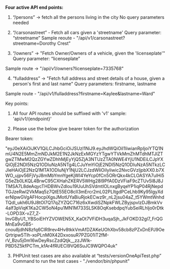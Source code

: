 <b> Four active API end points: </b>

1. “/persons” -> fetch all the persons living in the city
No query parameters needed

2. “/carsonastreet” - Fetch all cars given a 'streetname'
Query parameter: “streetname”
Sample reoute - "/api/v1/carsonastreet?streetname=Dorothy Crest"

3. “/owners” -> "Fetch Owner/Owners of a vehicle, given the 'licenseplate'"
Query parameter: “licenseplate”

Sample route -> "/api/v1/owners?licenseplate=7335768"

4. ”fulladdress” -> "Fetch full address and street details of a house,
                     given a person's first and last name"
Query parameters: firstname, lastname

Sample route - "/api/v1/fulladdress?firstname=Kaylee&lastname=Ward"

Key points:

1. All four API routes should be suffixed with 'v1'
    sample: 'api/v1/{endpoint}'

2. Please use the below give bearer token for the authorization

Bearer token:

"eyJ0eXAiOiJKV1QiLCJhbGciOiJSUzI1NiJ9.eyJhdWQiOiI1IiwianRpIjoiYTQ1NmU4N2E5MmZmNDJkM2E1N2JkNzExMGYzYTgwYTVkMmZhMTdhMTJlZTgwZTMwM2QzZGYwZDhhMjEyYjQ5ZjA3NTUzZTA0NWE4YjU1NDEiLCJpYXQiOjE2NDI5NzQ1ODIuNzA5NTg4LCJuYmYiOjE2NDI5NzQ1ODIuNzA5NTkzLCJleHAiOjE2NzQ1MTA1ODIuNjY1NjU2LCJzdWIiOiIyIiwic2NvcGVzIjpbXX0.b7XWO_ujpv56FjVyJ8mMbYmnYgeKjWI4YeYcp0fCn5ORrQkx4kCLOASYA7ulHi5G5eZb0LKQL4BrwC95CXHahZKERV5WHg28l9PfA0DzVFiaF9cZTUv5l8J8JTMSA7L8deAqycTHDBWvZdlou19UuUhSVdmtIOLnxgByqeYP1iqP04RjNepdTGJzeRwl2VkMaq5z7QtE55EO8cII3mErcr2mL02PLItgdPCeLhb9Ky95lgyXderNIpwGVgAFHocpiXgsJMotUYaBiuRjokECwz9r_nL2jsu04aZ_t5YWmtWnhdTQdl_ukh6U9J8tOl7Q17qZYZQC716z6xXwdiSZNpkFWLZByjspvlzDJBmkVv4alf3pViqK1Ka2CW5oN4pu1MN1M733SLSK8OqKsebdpqYubSeiRLhljo0rDtk-LOPD3X-vZ7_Z-InvGByU1_YBSoiEHYZVOWEN5X_KaOt7VFiDH3uqaSjh_JkFOKD32gl7_FrQGMnEa9vGB5-cnou8jdhN8zfq6ClR9rev4Hv8tkkVmAfDZAKeUOhXbv58cb8zPZxDnEPJ9OeQrtripw5Tlh-xoPLnM0X42DxxosuR7PZG01iT2fM-rV_Bzu5j0m16wDeyRscZzdQtjk__zzJWIk-PBD5Z5kfPCTm_kfAr4fRUECI9VQ6SuJC9WQPO4uk"


3. PHPUnit test cases are also available at “tests/versionOneApiTest.php”
Command to run the test cases - "./vendor/bin/phpunit"


<!-- <p align="center"><a href="https://laravel.com" target="_blank"><img src="https://raw.githubusercontent.com/laravel/art/master/logo-lockup/5%20SVG/2%20CMYK/1%20Full%20Color/laravel-logolockup-cmyk-red.svg" width="400"></a></p>

<p align="center">
<a href="https://travis-ci.org/laravel/framework"><img src="https://travis-ci.org/laravel/framework.svg" alt="Build Status"></a>
<a href="https://packagist.org/packages/laravel/framework"><img src="https://img.shields.io/packagist/dt/laravel/framework" alt="Total Downloads"></a>
<a href="https://packagist.org/packages/laravel/framework"><img src="https://img.shields.io/packagist/v/laravel/framework" alt="Latest Stable Version"></a>
<a href="https://packagist.org/packages/laravel/framework"><img src="https://img.shields.io/packagist/l/laravel/framework" alt="License"></a>
</p>

## About Laravel

Laravel is a web application framework with expressive, elegant syntax. We believe development must be an enjoyable and creative experience to be truly fulfilling. Laravel takes the pain out of development by easing common tasks used in many web projects, such as:

- [Simple, fast routing engine](https://laravel.com/docs/routing).
- [Powerful dependency injection container](https://laravel.com/docs/container).
- Multiple back-ends for [session](https://laravel.com/docs/session) and [cache](https://laravel.com/docs/cache) storage.
- Expressive, intuitive [database ORM](https://laravel.com/docs/eloquent).
- Database agnostic [schema migrations](https://laravel.com/docs/migrations).
- [Robust background job processing](https://laravel.com/docs/queues).
- [Real-time event broadcasting](https://laravel.com/docs/broadcasting).

Laravel is accessible, powerful, and provides tools required for large, robust applications.

## Learning Laravel

Laravel has the most extensive and thorough [documentation](https://laravel.com/docs) and video tutorial library of all modern web application frameworks, making it a breeze to get started with the framework.

If you don't feel like reading, [Laracasts](https://laracasts.com) can help. Laracasts contains over 1500 video tutorials on a range of topics including Laravel, modern PHP, unit testing, and JavaScript. Boost your skills by digging into our comprehensive video library.

## Laravel Sponsors

We would like to extend our thanks to the following sponsors for funding Laravel development. If you are interested in becoming a sponsor, please visit the Laravel [Patreon page](https://patreon.com/taylorotwell).

### Premium Partners

- **[Vehikl](https://vehikl.com/)**
- **[Tighten Co.](https://tighten.co)**
- **[Kirschbaum Development Group](https://kirschbaumdevelopment.com)**
- **[64 Robots](https://64robots.com)**
- **[Cubet Techno Labs](https://cubettech.com)**
- **[Cyber-Duck](https://cyber-duck.co.uk)**
- **[Many](https://www.many.co.uk)**
- **[Webdock, Fast VPS Hosting](https://www.webdock.io/en)**
- **[DevSquad](https://devsquad.com)**
- **[Curotec](https://www.curotec.com/services/technologies/laravel/)**
- **[OP.GG](https://op.gg)**
- **[CMS Max](https://www.cmsmax.com/)**
- **[WebReinvent](https://webreinvent.com/?utm_source=laravel&utm_medium=github&utm_campaign=patreon-sponsors)**
- **[Lendio](https://lendio.com)**
- **[Romega Software](https://romegasoftware.com)**

## Contributing

Thank you for considering contributing to the Laravel framework! The contribution guide can be found in the [Laravel documentation](https://laravel.com/docs/contributions).

## Code of Conduct

In order to ensure that the Laravel community is welcoming to all, please review and abide by the [Code of Conduct](https://laravel.com/docs/contributions#code-of-conduct).

## Security Vulnerabilities

If you discover a security vulnerability within Laravel, please send an e-mail to Taylor Otwell via [taylor@laravel.com](mailto:taylor@laravel.com). All security vulnerabilities will be promptly addressed.

## License

The Laravel framework is open-sourced software licensed under the [MIT license](https://opensource.org/licenses/MIT). -->
